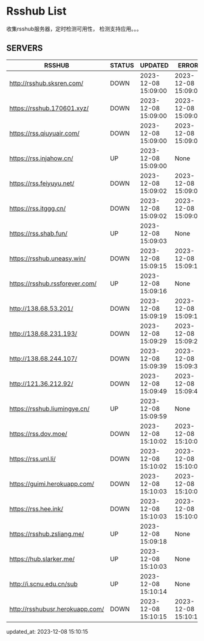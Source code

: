 # Rsshub List

收集rsshub服务器，定时检测可用性， 检测支持应用。。。


## SERVERS

|  RSSHUB   | STATUS  | UPDATED  | ERROR  | TWITTER |  
|  ----  | ----  | ----  | ----  | ---- |  
| http://rsshub.sksren.com/ | DOWN | 2023-12-08 15:09:00 | 2023-12-08 15:09:00 |  
| https://rsshub.170601.xyz/ | DOWN | 2023-12-08 15:09:00 | 2023-12-08 15:09:00 |  
| https://rss.qiuyuair.com/ | DOWN | 2023-12-08 15:09:00 | 2023-12-08 15:09:00 |  
| https://rss.injahow.cn/ | UP | 2023-12-08 15:09:00 | None ||  
| https://rss.feiyuyu.net/ | DOWN | 2023-12-08 15:09:02 | 2023-12-08 15:09:02 |  
| https://rss.itggg.cn/ | DOWN | 2023-12-08 15:09:02 | 2023-12-08 15:09:02 |  
| https://rss.shab.fun/ | UP | 2023-12-08 15:09:03 | None ||  
| https://rsshub.uneasy.win/ | DOWN | 2023-12-08 15:09:15 | 2023-12-08 15:09:15 |  
| https://rsshub.rssforever.com/ | UP | 2023-12-08 15:09:16 | None ||  
| http://138.68.53.201/ | DOWN | 2023-12-08 15:09:19 | 2023-12-08 15:09:19 |  
| http://138.68.231.193/ | DOWN | 2023-12-08 15:09:29 | 2023-12-08 15:09:29 |  
| http://138.68.244.107/ | DOWN | 2023-12-08 15:09:39 | 2023-12-08 15:09:39 |  
| http://121.36.212.92/ | DOWN | 2023-12-08 15:09:49 | 2023-12-08 15:09:49 |  
| https://rsshub.liumingye.cn/ | UP | 2023-12-08 15:09:59 | None ||  
| https://rss.dov.moe/ | DOWN | 2023-12-08 15:10:02 | 2023-12-08 15:10:02 |  
| https://rss.unl.li/ | DOWN | 2023-12-08 15:10:02 | 2023-12-08 15:10:02 |  
| https://guimi.herokuapp.com/ | DOWN | 2023-12-08 15:10:03 | 2023-12-08 15:10:03 |  
| https://rss.hee.ink/ | DOWN | 2023-12-08 15:10:03 | 2023-12-08 15:10:03 |  
| https://rsshub.zsliang.me/ | UP | 2023-12-08 15:09:18 | None |OK|  
| https://hub.slarker.me/ | UP | 2023-12-08 15:10:03 | None ||  
| http://i.scnu.edu.cn/sub | UP | 2023-12-08 15:10:14 | None ||  
| http://rsshubusr.herokuapp.com/ | DOWN | 2023-12-08 15:10:15 | 2023-12-08 15:10:15 |  
  

updated_at: 2023-12-08 15:10:15  
